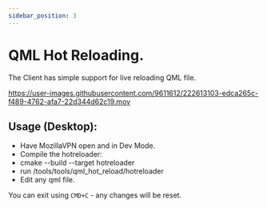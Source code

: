 ```yaml
---
sidebar_position: 3
---
```


# QML Hot Reloading. 
The Client has simple support for live reloading QML file. 

https://user-images.githubusercontent.com/9611612/222613103-edca265c-f489-4762-afa7-22d344d62c19.mov

## Usage (Desktop): 
- Have MozillaVPN open and in Dev Mode. 
- Compile the hotreloader: 
- cmake --build <your build directory> --target hotreloader
- run <your build directory>/tools/tools/qml_hot_reload/hotreloader
- Edit any qml file. 

You can exit using `CMD+C` - any changes will be reset. 


